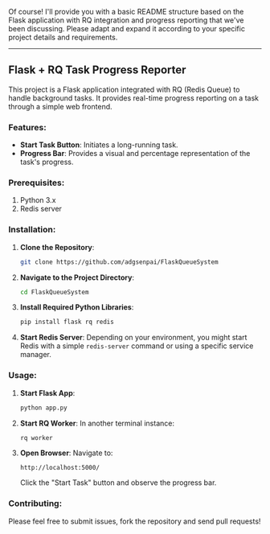 Of course! I'll provide you with a basic README structure based on the Flask application with RQ integration and progress reporting that we've been discussing. Please adapt and expand it according to your specific project details and requirements.

---

## Flask + RQ Task Progress Reporter

This project is a Flask application integrated with RQ (Redis Queue) to handle background tasks. It provides real-time progress reporting on a task through a simple web frontend.

### Features:

- **Start Task Button**: Initiates a long-running task.
- **Progress Bar**: Provides a visual and percentage representation of the task's progress.

### Prerequisites:

1. Python 3.x
2. Redis server

### Installation:

1. **Clone the Repository**:
   ```bash
   git clone https://github.com/adgsenpai/FlaskQueueSystem
   ```

2. **Navigate to the Project Directory**:
   ```bash
   cd FlaskQueueSystem
   ```

3. **Install Required Python Libraries**:
   ```bash
   pip install flask rq redis
   ```

4. **Start Redis Server**:
   Depending on your environment, you might start Redis with a simple `redis-server` command or using a specific service manager.

### Usage:

1. **Start Flask App**:
   ```bash
   python app.py
   ```

2. **Start RQ Worker**:
   In another terminal instance:
   ```bash
   rq worker
   ```

3. **Open Browser**:
   Navigate to:
   ```
   http://localhost:5000/
   ```

   Click the "Start Task" button and observe the progress bar.

### Contributing:

Please feel free to submit issues, fork the repository and send pull requests!

 